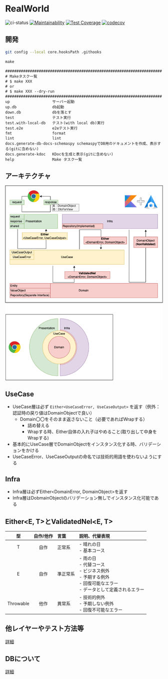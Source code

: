 # RealWorld

![ci-status](https://github.com/sunakan/realworld-kotlin-springboot-jdbc/actions/workflows/ci.yml/badge.svg)
[![Maintainability](https://api.codeclimate.com/v1/badges/de2d7acc6b617132951a/maintainability)](https://codeclimate.com/github/sunakan/realworld-kotlin-springboot-jdbc/maintainability)
[![Test Coverage](https://api.codeclimate.com/v1/badges/de2d7acc6b617132951a/test_coverage)](https://codeclimate.com/github/sunakan/realworld-kotlin-springboot-jdbc/test_coverage)
[![codecov](https://codecov.io/gh/sunabak0/realworld-kotlin-springboot-jdbc/branch/main/graph/badge.svg?token=5G1AY9M4JE)](https://codecov.io/gh/sunabak0/realworld-kotlin-springboot-jdbc)

## 開発

```bash
git config --local core.hooksPath .githooks
```

```
make
```

```
######################################################################
# Makeタスク一覧
# $ make XXX
# or
# $ make XXX --dry-run
######################################################################
up                   サーバー起動
up.db                db起動
down.db              dbを落とす
test                 テスト実行
test.with-local-db   テスト(with local db)実行
test.e2e             e2eテスト実行
fmt                  format
lint                 lint
docs.generate-db-docs-schemaspy schemaspyでDB用のドキュメントを作成、表示する(gitに含めない)
docs.generate-kdoc   KDocを生成と表示(gitに含めない)
help                 Make タスク一覧
```

## アーキテクチャ

![](./docs/architecture-basic.drawio.png)

## UseCase

- UseCase層は必ず `Either<UseCaseError, UseCaseOutput>` を返す（例外：認証時の戻り値はDomainObjectで良い）
  - Domain〇〇をそのまま返さないこと（必要であればWrapする）
    - 詰め替える
    - Wrapする時、Either自体の入れ子はやめること(取り出して中身をWrapする)
- 基本的にUseCase層でDomainObjectをインスタンス化する時、バリデーションをかける
- UseCaseError、UseCaseOutputの命名では技術的用語を使わないようにする

## Infra

- Infra層は必ずEither<DomainError, DomainObject>を返す
- Infra層はDobmainObjectのバリデーション無しでインスタンス化可能である

## Either<E, T>とValidatedNel<E, T>

|型        |自作/他作|言葉      |説明、代替表現                                                                                                                |
|:--------:|:-------:|:---------|:-----------------------------------------------------------------------------------------------------------------------------|
|T         |自作     |正常系    |- 晴れの日<br />- 基本コース                                                                                                  |
|E         |自作     |準正常系  |- 雨の日<br />- 代替コース<br />- ビジネス例外<br />- 予期する例外<br />- 回復可能なエラー<br />- データとして定義されるエラー|
|Throwable |他作     |異常系    |- 技術的例外<br />- 予期しない例外<br />- 回復不可能なエラー                                                                  |

## 他レイヤーやテスト方法等

[詳細](./docs/README.md)

## DBについて

[詳細](./docs/db/README.md)
